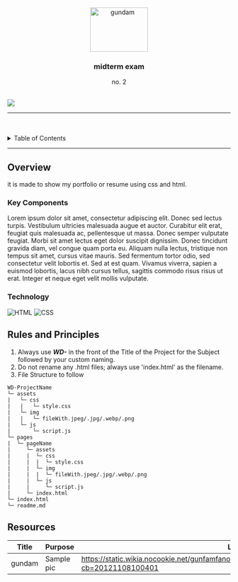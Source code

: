 <a name="readme-top">

<br/>

<br />
<div align="center">
  <a href="https://github.com/herindaj">
  <!-- TODO: If you want to add logo or banner you can add it here -->
    <img src="https://th.bing.com/th/id/R.dfd62d934bafca211a506ed04f6c2516?rik=JlVIi4lr78o4dQ&riu=http%3a%2f%2fimg2.wikia.nocookie.net%2f__cb20121108100401%2fgunfamfanon%2fimages%2f7%2f78%2fGundam_00.jpg&ehk=W0Z%2bhyQO3L52ysXl53E43CCvwRcq3MMtTRH1610RfWc%3d&risl=&pid=ImgRaw&r=0" alt="gundam" width="130" height="100">
  </a>
<!-- TODO: Change Title to the name of the title of your Project -->
  <h3 align="center">midterm exam</h3>
</div>
<!-- TODO: Make a short description -->
<div align="center">
no. 2</div>

<br />

<!-- TODO: Change the zyx-0314 into your github username  -->
<!-- TODO: Change the WD-Template-Project into the same name of your folder -->
![](https://visit-counter.vercel.app/counter.png?page=herindaj/WD-Seatwork-2-TC04)

---

<br />
<br />

<!-- TODO: If you want to add more layers for your readme -->
<details>
  <summary>Table of Contents</summary>
  <ol>
    <li>
      <a href="#overview">Overview</a>
      <ol>
        <li>
          <a href="#key-components">Key Components</a>
        </li>
        <li>
          <a href="#technology">Technology</a>
        </li>
      </ol>
    </li>
    <li>
      <a href="#rules-and-principles">Rules and Principles</a>
    </li>
    <li>
      <a href="#resources">Resources</a>
    </li>
  </ol>
</details>

---

## Overview

<!-- TODO: To be changed -->
<!-- The following are just sample -->
it is made to show my portfolio or resume using css and html.




### Key Components
Lorem ipsum dolor sit amet, consectetur adipiscing elit. Donec sed lectus turpis. Vestibulum ultricies malesuada augue et auctor. Curabitur elit erat, feugiat quis malesuada ac, pellentesque ut massa. Donec semper vulputate feugiat. Morbi sit amet lectus eget dolor suscipit dignissim. Donec tincidunt gravida diam, vel congue quam porta eu. Aliquam nulla lectus, tristique non tempus sit amet, cursus vitae mauris. Sed fermentum tortor odio, sed consectetur velit lobortis et. Sed at est quam. Vivamus viverra, sapien a euismod lobortis, lacus nibh cursus tellus, sagittis commodo risus risus ut erat. Integer et neque eget velit mollis vulputate.
### Technology
<!-- TODO: List of Technology Used -->
![HTML](https://img.shields.io/badge/HTML-E34F26?style=for-the-badge&logo=html5&logoColor=white)
![CSS](https://img.shields.io/badge/CSS-1572B6?style=for-the-badge&logo=css3&logoColor=white)


## Rules and Principles
1. Always use ***WD-*** in the front of the Title of the Project for the Subject followed by your custom naming.
2. Do not rename any .html files; always use 'index.html' as the filename.
3. File Structure to follow

```
WD-ProjectName
└─ assets
|   └─ css
|   |   └─ style.css
|   └─ img
|   |   └─ fileWith.jpeg/.jpg/.webp/.png
|   └─ js
|       └─ script.js
└─ pages
|  └─ pageName
|     └─ assets
|     |  └─ css
|     |  |  └─ style.css
|     |  └─ img
|     |  |  └─ fileWith.jpeg/.jpg/.webp/.png
|     |  └─ js
|     |     └─ script.js
|     └─ index.html
└─ index.html
└─ readme.md
```

## Resources

<!-- TODO: Add References -->
| Title | Purpose | Link |
|-|-|-|
| gundam | Sample pic | https://static.wikia.nocookie.net/gunfamfanon/images/7/78/Gundam_00.jpg/revision/latest?cb=20121108100401|
